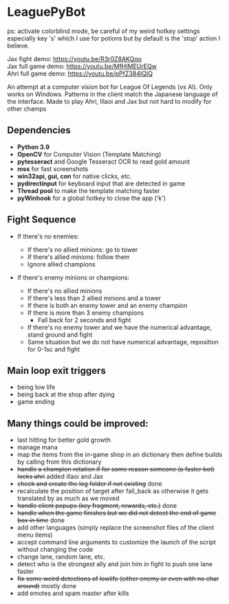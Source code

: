 # LeaguePyBot

ps: activate colorblind mode, be careful of my weird hotkey settings especially key 's' which I use for potions but by default is the 'stop' action I believe.

Jax fight demo: https://youtu.be/R3r0Z8AKQqo  
Jax full game demo: https://youtu.be/MfHIMEUrEQw  
Ahri full game demo: https://youtu.be/pPfZ384IQIQ  

An attempt at a computer vision bot for League Of Legends (vs AI).
Only works on Windows.
Patterns in the client match the Japanese language of the interface.
Made to play Ahri, Illaoi and Jax but not hard to modify for other champs

## Dependencies

* **Python 3.9**
* **OpenCV** for Computer Vision (Template Matching)
* **pytesseract** and Google Tesseract OCR to read gold amount
* **mss** for fast screenshots
* **win32api, gui, con** for native clicks, etc.
* **pydirectinput** for keyboard input that are detected in game
* **Thread pool** to make the template matching faster
* **pyWinhook** for a global hotkey to close the app ('k')

## Fight Sequence

* If there's no enemies:
    * If there's no allied minions: go to tower
    * If there's allied minions: follow them
    * Ignore allied champions

* If there's enemy minions or champions:
    * If there's no allied minions
    * If there's less than 2 allied minions and a tower
    * If there is both an enemy tower and an enemy champion
    * If there is more than 3 enemy champions
        * Fall back for 2 seconds and fight
    * If there's no enemy tower and we have the numerical advantage, stand ground and fight
    * Same situation but we do not have numerical advantage, reposition for 0-1sc and fight

## Main loop exit triggers

* being low life
* being back at the shop after dying
* game ending

## Many things could be improved:
- last hitting for better gold growth
- manage mana
- map the items from the in-game shop in an dictionary then define builds by calling from this dictionary
- ~~handle a champion rotation if for some reason someone (a faster bot) locks ahri~~ added illaoi and Jax
- ~~check and create the log folder if not existing~~ done
- recalculate the position of target after fall_back as otherwise it gets translated by as much as we moved
- ~~handle client popups (key fragment, rewards, etc.)~~ done
- ~~handle when the game finishes but we did not detect the end of game box in time~~ done
- add other languages (simply replace the screenshot files of the client menu items)
- accept command line arguments to customize the launch of the script without changing the code
- change lane, random lane, etc.
- detect who is the strongest ally and join him in fight to push one lane faster
- ~~fix some weird detections of lowlife (either enemy or even with no char around)~~ mostly done
- add emotes and spam master after kills
